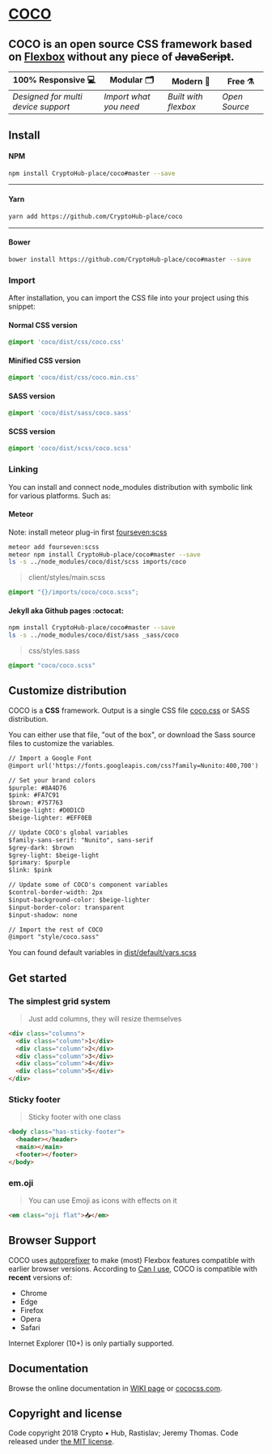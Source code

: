 # [COCO](https://cococss.com)

## **COCO** is an open source CSS framework based on [Flexbox](https://developer.mozilla.org/en-US/docs/Web/CSS/CSS_Flexible_Box_Layout/Using_CSS_flexible_boxes) without any piece of ~~JavaScript~~.

100% Responsive 💻 | Modular 🗂 | Modern 💈 | Free ⚗️
--- | --- | --- | ---
*Designed for multi device support* | *Import what you need* | *Built with flexbox* | *Open Source*

## Install

#### NPM

```sh
npm install CryptoHub-place/coco#master --save
```

---

#### Yarn

```sh
yarn add https://github.com/CryptoHub-place/coco
```

---

#### Bower

```sh
bower install https://github.com/CryptoHub-place/coco#master --save
```

### Import
After installation, you can import the CSS file into your project using this snippet:

#### Normal CSS version
```css
@import 'coco/dist/css/coco.css'
```

#### Minified CSS version
```css
@import 'coco/dist/css/coco.min.css'
```

#### SASS version
```css
@import 'coco/dist/sass/coco.sass'
```

#### SCSS version
```css
@import 'coco/dist/scss/coco.scss'
```
### Linking
You can install and connect node_modules distribution with symbolic link for various platforms. Such as:

#### Meteor
Note: install meteor plug-in first [fourseven:scss](https://atmospherejs.com/fourseven/scss)
```sh
meteor add fourseven:scss
meteor npm install CryptoHub-place/coco#master --save
ls -s ../node_modules/coco/dist/scss imports/coco
```
> client/styles/main.scss
```css
@import "{}/imports/coco/coco.scss";
```

#### Jekyll aka Github pages :octocat:
```sh
npm install CryptoHub-place/coco#master --save
ls -s ../node_modules/coco/dist/sass _sass/coco
```
> css/styles.sass
```css
@import "coco/coco.scss"
```

## Customize distribution

COCO is a **CSS** framework. Output is a single CSS file [coco.css](https://github.com/CryptoHub-place/coco/blob/master/dist/css/coco.css) or SASS distribution.

You can either use that file, "out of the box", or download the Sass source files to customize the variables.

```html
// Import a Google Font
@import url('https://fonts.googleapis.com/css?family=Nunito:400,700')

// Set your brand colors
$purple: #8A4D76
$pink: #FA7C91
$brown: #757763
$beige-light: #D0D1CD
$beige-lighter: #EFF0EB

// Update COCO's global variables
$family-sans-serif: "Nunito", sans-serif
$grey-dark: $brown
$grey-light: $beige-light
$primary: $purple
$link: $pink

// Update some of COCO's component variables
$control-border-width: 2px
$input-background-color: $beige-lighter
$input-border-color: transparent
$input-shadow: none

// Import the rest of COCO
@import "style/coco.sass"
```

You can found default variables in [dist/default/vars.scss](https://github.com/CryptoHub-place/coco/blob/master/dist/default/vars.scss)

## Get started

### The simplest grid system
> Just add columns, they will resize themselves

```html
<div class="columns">
  <div class="column">1</div>
  <div class="column">2</div>
  <div class="column">3</div>
  <div class="column">4</div>
  <div class="column">5</div>
</div>
```
### Sticky footer
> Sticky footer with one class

```html
<body class="has-sticky-footer">
  <header></header>
  <main></main>
  <footer></footer>
</body>
```

### em.oji
> You can use Emoji as icons with effects on it

```html
<em class="oji flat">📥</em>
```

## Browser Support

COCO uses [autoprefixer](https://github.com/postcss/autoprefixer) to make (most) Flexbox features compatible with earlier browser versions. According to [Can I use](https://caniuse.com/#feat=flexbox), COCO is compatible with **recent** versions of:

* Chrome
* Edge
* Firefox
* Opera
* Safari

Internet Explorer (10+) is only partially supported.

## Documentation

Browse the online documentation in [WIKI page](https://github.com/CryptoHub-place/coco/wiki) or [cococss.com](https://cococss.com).

## Copyright and license

Code copyright 2018 Crypto ▪ Hub, Rastislav; Jeremy Thomas. Code released under [the MIT license](https://github.com/CryptoHub-place/coco/blob/master/LICENSE).
